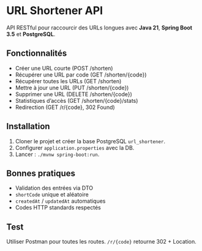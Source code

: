 # URL Shortener API

API RESTful pour raccourcir des URLs longues avec **Java 21**, **Spring Boot 3.5** et **PostgreSQL**.

## Fonctionnalités
- Créer une URL courte (POST /shorten)
- Récupérer une URL par code (GET /shorten/{code})
- Récupérer toutes les URLs (GET /shorten)
- Mettre à jour une URL (PUT /shorten/{code})
- Supprimer une URL (DELETE /shorten/{code})
- Statistiques d’accès (GET /shorten/{code}/stats)
- Redirection (GET /r/{code}, 302 Found)

## Installation
1. Cloner le projet et créer la base PostgreSQL `url_shortener`.
2. Configurer `application.properties` avec la DB.
3. Lancer : `./mvnw spring-boot:run`.

## Bonnes pratiques
- Validation des entrées via DTO
- `shortCode` unique et aléatoire
- `createdAt` / `updatedAt` automatiques
- Codes HTTP standards respectés

## Test
Utiliser Postman pour toutes les routes. `/r/{code}` retourne 302 + Location.
